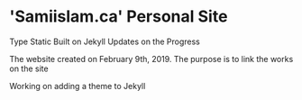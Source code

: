 # 'Samiislam.ca' Personal Site

Type Static
Built on Jekyll
Updates on the Progress

The website created on February 9th, 2019. The purpose is to link the works on the site

Working on adding a theme to Jekyll 
 
